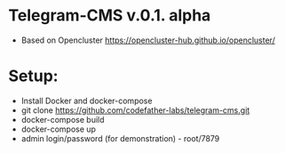 # Telegram-CMS v.0.1. alpha
- Based on Opencluster https://opencluster-hub.github.io/opencluster/


# Setup:
- Install Docker and docker-compose
- git clone https://github.com/codefather-labs/telegram-cms.git
- docker-compose build
- docker-compose up
- admin login/password (for demonstration) - root/7879
